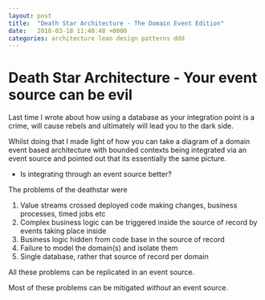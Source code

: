 ```yaml
---
layout: post
title:  "Death Star Architecture - The Domain Event Edition"
date:   2018-03-18 11:40:48 +0000
categories: architecture lean design patterns ddd
---
```

# Death Star Architecture - Your event source can be evil

Last time I wrote about how using a database as your integration point is a crime, will cause rebels and ultimately will lead you to the dark side.

Whilst doing that I made light of how you can take a diagram of a domain event based architecture with bounded contexts being integrated via an event source and pointed out that its essentially the same picture.

- Is integrating through an event source better?

The problems of the deathstar were

1. Value streams crossed deployed code making changes, business processes, timed jobs etc
1. Complex business logic can be triggered inside the source of record by events taking place inside
1. Business logic hidden from code base in the source of record
1. Failure to model the domain(s) and isolate them
1. Single database, rather that source of record per domain

All these problems can be replicated in an event source.

Most of these problems can be mitigated *without* an event source.